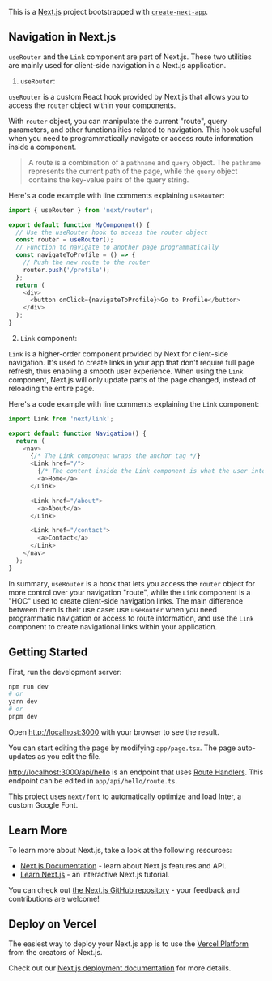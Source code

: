 This is a [Next.js](https://nextjs.org/) project bootstrapped with
[`create-next-app`](https://github.com/vercel/next.js/tree/canary/packages/create-next-app).

## Navigation in Next.js

`useRouter` and the `Link` component are part of Next.js. These two utilities
are mainly used for client-side navigation in a Next.js application.

1. `useRouter`:

`useRouter` is a custom React hook provided by Next.js that allows you to access
the `router` object within your components.

With `router` object, you can manipulate the current "route", query parameters,
and other functionalities related to navigation. This hook useful when you need
to programmatically navigate or access route information inside a component.

> A route is a combination of a `pathname` and `query` object. The `pathname`
> represents the current path of the page, while the `query` object contains the
> key-value pairs of the query string.

Here's a code example with line comments explaining `useRouter`:

```javascript
import { useRouter } from 'next/router';

export default function MyComponent() {
  // Use the useRouter hook to access the router object
  const router = useRouter();
  // Function to navigate to another page programmatically
  const navigateToProfile = () => {
    // Push the new route to the router
    router.push('/profile');
  };
  return (
    <div>
      <button onClick={navigateToProfile}>Go to Profile</button>
    </div>
  );
}
```

2. `Link` component:

`Link` is a higher-order component provided by Next for client-side navigation.
It's used to create links in your app that don't require full page refresh, thus
enabling a smooth user experience. When using the `Link` component, Next.js will
only update parts of the page changed, instead of reloading the entire page.

Here's a code example with line comments explaining the `Link` component:

```javascript
import Link from 'next/link';

export default function Navigation() {
  return (
    <nav>
      {/* The Link component wraps the anchor tag */}
      <Link href="/">
        {/* The content inside the Link component is what the user interacts with */}
        <a>Home</a>
      </Link>

      <Link href="/about">
        <a>About</a>
      </Link>

      <Link href="/contact">
        <a>Contact</a>
      </Link>
    </nav>
  );
}
```

In summary, `useRouter` is a hook that lets you access the `router` object for
more control over your navigation "route", while the `Link` component is a "HOC"
used to create client-side navigation links. The main difference between them is
their use case: use `useRouter` when you need programmatic navigation or access
to route information, and use the `Link` component to create navigational links
within your application.

## Getting Started

First, run the development server:

```bash
npm run dev
# or
yarn dev
# or
pnpm dev
```

Open [http://localhost:3000](http://localhost:3000) with your browser to see the result.

You can start editing the page by modifying `app/page.tsx`. The page auto-updates as you edit the file.

[http://localhost:3000/api/hello](http://localhost:3000/api/hello) is an endpoint that uses [Route Handlers](https://beta.nextjs.org/docs/routing/route-handlers). This endpoint can be edited in `app/api/hello/route.ts`.

This project uses [`next/font`](https://nextjs.org/docs/basic-features/font-optimization) to automatically optimize and load Inter, a custom Google Font.

## Learn More

To learn more about Next.js, take a look at the following resources:

- [Next.js Documentation](https://nextjs.org/docs) - learn about Next.js features and API.
- [Learn Next.js](https://nextjs.org/learn) - an interactive Next.js tutorial.

You can check out [the Next.js GitHub repository](https://github.com/vercel/next.js/) - your feedback and contributions are welcome!

## Deploy on Vercel

The easiest way to deploy your Next.js app is to use the [Vercel Platform](https://vercel.com/new?utm_medium=default-template&filter=next.js&utm_source=create-next-app&utm_campaign=create-next-app-readme) from the creators of Next.js.

Check out our [Next.js deployment documentation](https://nextjs.org/docs/deployment) for more details.
